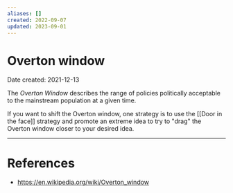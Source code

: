 ```yaml
---
aliases: []
created: 2022-09-07
updated: 2023-09-01
---
```


# Overton window
Date created: 2021-12-13

The *Overton Window* describes the range of policies politically acceptable to the mainstream population at a given time.

If you want to shift the Overton window, one strategy is to use the [[Door in the face]] strategy and promote an extreme idea to try to "drag" the Overton window closer to your desired idea.

---
# References
* https://en.wikipedia.org/wiki/Overton_window